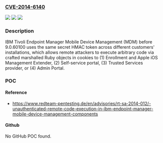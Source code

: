 ### [CVE-2014-6140](https://cve.mitre.org/cgi-bin/cvename.cgi?name=CVE-2014-6140)
![](https://img.shields.io/static/v1?label=Product&message=n%2Fa&color=blue)
![](https://img.shields.io/static/v1?label=Version&message=n%2Fa&color=blue)
![](https://img.shields.io/static/v1?label=Vulnerability&message=n%2Fa&color=brighgreen)

### Description

IBM Tivoli Endpoint Manager Mobile Device Management (MDM) before 9.0.60100 uses the same secret HMAC token across different customers' installations, which allows remote attackers to execute arbitrary code via crafted marshalled Ruby objects in cookies to (1) Enrollment and Apple iOS Management Extender, (2) Self-service portal, (3) Trusted Services provider, or (4) Admin Portal.

### POC

#### Reference
- https://www.redteam-pentesting.de/en/advisories/rt-sa-2014-012/-unauthenticated-remote-code-execution-in-ibm-endpoint-manager-mobile-device-management-components

#### Github
No GitHub POC found.

